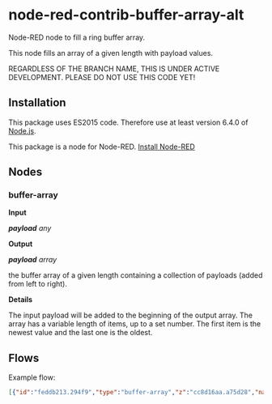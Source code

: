 # node-red-contrib-buffer-array-alt
Node-RED node to fill a ring buffer array.

This node fills an array of a given length with payload values.

REGARDLESS OF THE BRANCH NAME, THIS IS UNDER ACTIVE DEVELOPMENT. PLEASE DO NOT USE THIS CODE YET!

## Installation

This package uses ES2015 code. Therefore use at least version 6.4.0 of
[Node.js](https://nodejs.org/).

This package is a node for Node-RED.
[Install Node-RED](https://nodered.org/docs/getting-started/installation)


## Nodes

### buffer-array

**Input**

***payload*** *any*

**Output**

***payload*** *array*

the buffer array of a given length containing a collection of payloads (added from left to right).

**Details**

The input payload will be added to the beginning of the output array. The array has a variable length of
items, up to a set number. The first item is the newest value and the last one is the oldest.

## Flows

Example flow:

```json
[{"id":"feddb213.294f9","type":"buffer-array","z":"cc8d16aa.a75d28","name":"","bufferLen":"5","startWhenFilled":false,"x":490,"y":160,"wires":[["537c7a24.a841a4","7ccad598.17429c"]]},{"id":"1468aa76.c77d06","type":"random","z":"cc8d16aa.a75d28","name":"","low":"1","high":"10","inte":"true","property":"payload","x":300,"y":160,"wires":[["feddb213.294f9"]]},{"id":"a9da101a.14cf9","type":"inject","z":"cc8d16aa.a75d28","name":"","topic":"test","payload":"Hello!","payloadType":"str","repeat":"","crontab":"","once":false,"onceDelay":0.1,"x":100,"y":220,"wires":[["feddb213.294f9"]]},{"id":"537c7a24.a841a4","type":"debug","z":"cc8d16aa.a75d28","name":"","active":true,"tosidebar":true,"console":false,"tostatus":false,"complete":"payload","x":670,"y":160,"wires":[]},{"id":"7ccad598.17429c","type":"change","z":"cc8d16aa.a75d28","name":"Get Average","rules":[{"t":"set","p":"payload","pt":"msg","to":"$average(payload)","tot":"jsonata"}],"action":"","property":"","from":"","to":"","reg":false,"x":670,"y":200,"wires":[["58fb2cf.d406ad4"]]},{"id":"7ec722b3.ebeedc","type":"inject","z":"cc8d16aa.a75d28","name":"","topic":"random","payload":"","payloadType":"date","repeat":"","crontab":"","once":false,"onceDelay":0.1,"x":130,"y":160,"wires":[["1468aa76.c77d06"]]},{"id":"58fb2cf.d406ad4","type":"debug","z":"cc8d16aa.a75d28","name":"","active":false,"tosidebar":true,"console":false,"tostatus":false,"complete":"false","x":830,"y":200,"wires":[]}]
```
